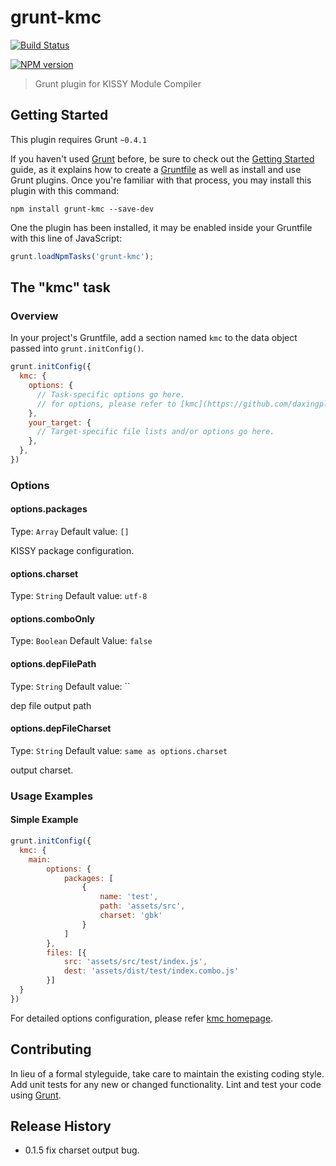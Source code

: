 # grunt-kmc

[![Build Status](https://travis-ci.org/daxingplay/grunt-kmc.png?branch=master)](https://travis-ci.org/daxingplay/grunt-kmc)

[![NPM version](https://badge.fury.io/js/grunt-kmc.png)](http://badge.fury.io/js/grunt-kmc)

> Grunt plugin for KISSY Module Compiler

## Getting Started
This plugin requires Grunt `~0.4.1`

If you haven't used [Grunt](http://gruntjs.com/) before, be sure to check out the [Getting Started](http://gruntjs.com/getting-started) guide, as it explains how to create a [Gruntfile](http://gruntjs.com/sample-gruntfile) as well as install and use Grunt plugins. Once you're familiar with that process, you may install this plugin with this command:

```shell
npm install grunt-kmc --save-dev
```

One the plugin has been installed, it may be enabled inside your Gruntfile with this line of JavaScript:

```js
grunt.loadNpmTasks('grunt-kmc');
```

## The "kmc" task

### Overview
In your project's Gruntfile, add a section named `kmc` to the data object passed into `grunt.initConfig()`.

```js
grunt.initConfig({
  kmc: {
    options: {
      // Task-specific options go here.
      // for options, please refer to [kmc](https://github.com/daxingplay/ModuleCompiler).
    },
    your_target: {
      // Target-specific file lists and/or options go here.
    },
  },
})
```

### Options

#### options.packages
Type: `Array`
Default value: `[]`

KISSY package configuration.

#### options.charset
Type: `String`
Default value: `utf-8`

#### options.comboOnly
Type: `Boolean`
Default Value: `false`

#### options.depFilePath
Type: `String`
Default value: ``

dep file output path

#### options.depFileCharset
Type: `String`
Default value: `same as options.charset`

output charset.

### Usage Examples

#### Simple Example

```js
grunt.initConfig({
  kmc: {
    main:
        options: {
            packages: [
                {
                    name: 'test',
                    path: 'assets/src',
                    charset: 'gbk'
                }
            ]
        },
        files: [{
            src: 'assets/src/test/index.js',
            dest: 'assets/dist/test/index.combo.js'
        }]
  }
})
```

For detailed options configuration, please refer [kmc homepage](https://github.com/daxingplay/ModuleCompiler).

## Contributing
In lieu of a formal styleguide, take care to maintain the existing coding style. Add unit tests for any new or changed functionality. Lint and test your code using [Grunt](http://gruntjs.com/).

## Release History

* 0.1.5 fix charset output bug.
